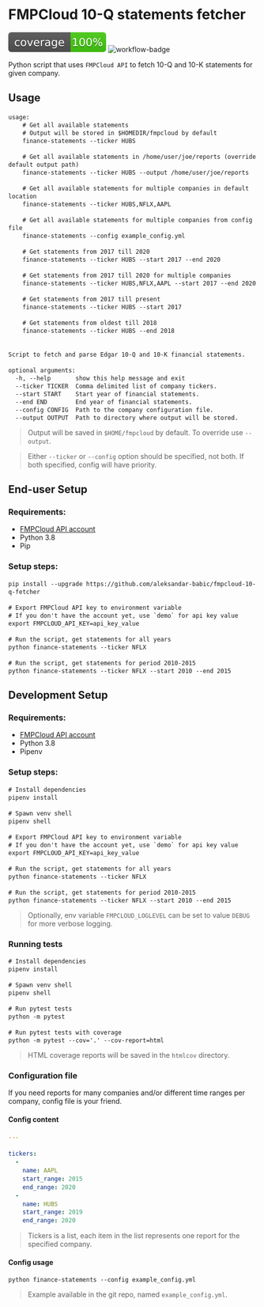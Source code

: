 # FMPCloud 10-Q statements fetcher
![cov](.github/coverage_badge.svg)
![workflow-badge](https://github.com/aleksandar-babic/fmpcloud-10-q-fetcher/workflows/Run%20Coverage%20tests/badge.svg)
  
Python script that uses `FMPCloud API` to fetch 10-Q and 10-K statements for given company.

## Usage
```shell script
usage: 
    # Get all available statements
    # Output will be stored in $HOMEDIR/fmpcloud by default
    finance-statements --ticker HUBS
    
    # Get all available statements in /home/user/joe/reports (override default output path)
    finance-statements --ticker HUBS --output /home/user/joe/reports
    
    # Get all available statements for multiple companies in default location
    finance-statements --ticker HUBS,NFLX,AAPL
    
    # Get all available statements for multiple companies from config file
    finance-statements --config example_config.yml
    
    # Get statements from 2017 till 2020
    finance-statements --ticker HUBS --start 2017 --end 2020
    
    # Get statements from 2017 till 2020 for multiple companies
    finance-statements --ticker HUBS,NFLX,AAPL --start 2017 --end 2020
     
    # Get statements from 2017 till present
    finance-statements --ticker HUBS --start 2017
    
    # Get statements from oldest till 2018
    finance-statements --ticker HUBS --end 2018
    

Script to fetch and parse Edgar 10-Q and 10-K financial statements.

optional arguments:
  -h, --help       show this help message and exit
  --ticker TICKER  Comma delimited list of company tickers.
  --start START    Start year of financial statements.
  --end END        End year of financial statements.
  --config CONFIG  Path to the company configuration file.
  --output OUTPUT  Path to directory where output will be stored.
```
> Output will be saved in `$HOME/fmpcloud` by default. To override use `--output`.
  
> Either `--ticker` or `--config` option should be specified, not both. If both specified, config will have priority.
## End-user Setup

### Requirements:
* [FMPCloud API account](https://fmpcloud.io/plans)
* Python 3.8
* Pip

### Setup steps:
```shell script
pip install --upgrade https://github.com/aleksandar-babic/fmpcloud-10-q-fetcher

# Export FMPCloud API key to environment variable
# If you don't have the account yet, use `demo` for api key value
export FMPCLOUD_API_KEY=api_key_value

# Run the script, get statements for all years
python finance-statements --ticker NFLX

# Run the script, get statements for period 2010-2015
python finance-statements --ticker NFLX --start 2010 --end 2015
```
## Development Setup

### Requirements:
* [FMPCloud API account](https://fmpcloud.io/plans)
* Python 3.8
* Pipenv

### Setup steps:
```shell script
# Install dependencies
pipenv install

# Spawn venv shell
pipenv shell

# Export FMPCloud API key to environment variable
# If you don't have the account yet, use `demo` for api key value
export FMPCLOUD_API_KEY=api_key_value

# Run the script, get statements for all years
python finance-statements --ticker NFLX

# Run the script, get statements for period 2010-2015
python finance-statements --ticker NFLX --start 2010 --end 2015
```
> Optionally, env variable `FMPCLOUD_LOGLEVEL` can be set to value `DEBUG` for more verbose logging.

### Running tests
```shell script
# Install dependencies
pipenv install

# Spawn venv shell
pipenv shell

# Run pytest tests
python -m pytest

# Run pytest tests with coverage
python -m pytest --cov='.' --cov-report=html
```
> HTML coverage reports will be saved in the `htmlcov` directory.

### Configuration file
If you need reports for many companies and/or different time ranges per company, config file is your friend.
  
#### Config content
```yaml
---

tickers:
  -
    name: AAPL
    start_range: 2015
    end_range: 2020
  -
    name: HUBS
    start_range: 2019
    end_range: 2020
```
> Tickers is a list, each item in the list represents one report for the specified company.

#### Config usage
```shell script
python finance-statements --config example_config.yml
```
> Example available in the git repo, named `example_config.yml`.